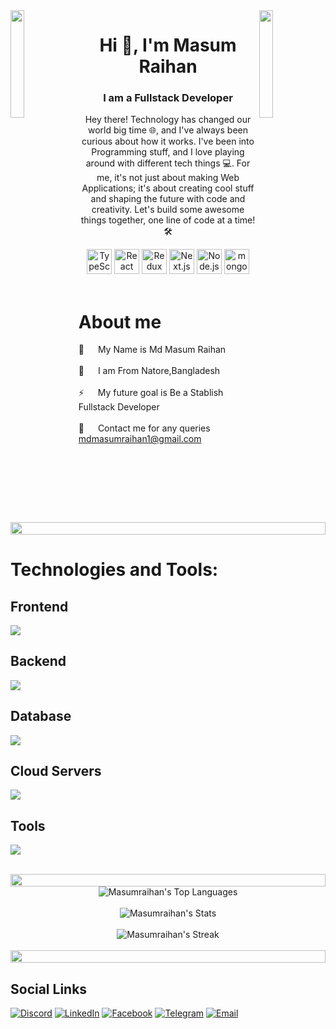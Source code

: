 <img align="left" src="https://user-images.githubusercontent.com/65187002/144930161-2f783401-8d27-4fdf-a2f7-cc0ba32f1f1f.gif" width="21%" style="display:inline;">
<img align="right" src="https://user-images.githubusercontent.com/65187002/144930161-2f783401-8d27-4fdf-a2f7-cc0ba32f1f1f.gif" width="21%" style="display:inline;">
<h1 align="center">Hi 👋, I'm Masum Raihan</h1>
<h3 align="center">I am a Fullstack Developer</h3>
<p align="center">Hey there! Technology has changed our world big time 🌐, and I've always been curious about how it works. I've been into Programming stuff, and I love playing around with different tech things 💻. For me, it's not just about making Web Applications; it's about creating cool stuff and shaping the future with code and creativity. Let's build some awesome things together, one line of code at a time! 🛠️</p>

<div align="center" >
	<img width="40" src="https://skillicons.dev/icons?i=ts" alt="TypeScript" title="TypeScript"/>
	<img width="40" src="https://skillicons.dev/icons?i=react" alt="React" title="React"/>
	<img width="40" src="https://skillicons.dev/icons?i=redux" alt="Redux" title="Redux"/>
	<img width="40" src="https://skillicons.dev/icons?i=nextjs" alt="Next.js" title="Next.js"/>
	<img width="40" src="https://skillicons.dev/icons?i=express" alt="Node.js" title="Node.js"/>
	<img width="40" src="https://skillicons.dev/icons?i=mongodb" alt="mongoDB" title="mongoDB"/>
</div>
<br />

<!-- About Section -->

# About me

<p>
 <!--<img align="right" width="350" src="/assets/programmer.gif" alt="Coding gif" />-->
  
 🙂 &emsp; My Name is Md Masum Raihan <br/><br/>
 🏡 &emsp; I am From Natore,Bangladesh<br/><br/>
 ⚡ &emsp; My future goal is Be a Stablish Fullstack Developer<br/><br/>
 📧 &emsp; Contact me for any queries  [mdmasumraihan1@gmail.com](mailto:mdmasumraihan1@gmail.com)
</p>

<img src="https://i.imgur.com/dBaSKWF.gif" height="20" width="100%">

# Technologies and Tools:

## Frontend

<p align="left">
  <div>
    <img src="https://skillicons.dev/icons?i=ts,js,react,nextjs,redux,tailwind,bootstrap,materialui," />
  </div>
</p>

## Backend

<p align="left">
  <div>
    <img src="https://skillicons.dev/icons?i=nodejs,express" />
  </div>
</p>

## Database

<p align="left">
  <div>
    <img src="https://skillicons.dev/icons?i=mongodb" />
  </div>
</p>

## Cloud Servers

<p align="left">
  <div>
    <img src="https://skillicons.dev/icons?i=firebase" />
  </div>
</p>

## Tools

<p align="left">
  <div>
    <img src="https://skillicons.dev/icons?i=git,github,figma,vscode,postman,vercel,netlify," />
  </div>
</p>

<br/>

<img src="https://i.imgur.com/dBaSKWF.gif" height="20" width="100%">

<div align="center">
    <img src="https://github-readme-stats.vercel.app/api/top-langs/?username=Masumraihan&theme=radical&show_icons=true&hide_border=true&layout=compact" alt="Masumraihan's Top Languages" />
</div>

<br/>

<div align="center">
    <img src="https://github-readme-stats.vercel.app/api?username=Masumraihan&theme=radical&show_icons=true&hide_border=true&count_private=true" alt="Masumraihan's Stats" />
</div>

<br/>

<div align="center">
    <img src="https://github-readme-streak-stats.herokuapp.com/?user=Masumraihan&theme=radical&hide_border=true" alt="Masumraihan's Streak" />
</div>

<br/>

<img src="https://i.imgur.com/dBaSKWF.gif" height="20" width="100%">

## Social Links

[![Discord](https://img.shields.io/badge/Discord-%235865F2.svg?style=for-the-badge&logo=discord&logoColor=white)](https://discord.gg/masumraihan)
[![LinkedIn](https://img.shields.io/badge/LinkedIn-%230077B5.svg?style=for-the-badge&logo=linkedin&logoColor=white)](https://www.linkedin.com/in/md-masum-raihan-35b22b1ab/)
[![Facebook](https://img.shields.io/badge/Facebook-%23288EF1.svg?style=for-the-badge&logo=facebook&logoColor=white)](https://www.facebook.com/mdmasum.raihan.378/)
[![Telegram](https://img.shields.io/badge/Telegram-%231E92F3.svg?style=for-the-badge&logo=telegram&logoColor=white)](https://t.me/MasumRaihan1)
[![Email](https://img.shields.io/badge/Email-%23DDDDDD.svg?style=for-the-badge&logo=gmail&logoColor=blue)](mailto:mdmasumraihan1@gmail.com)
